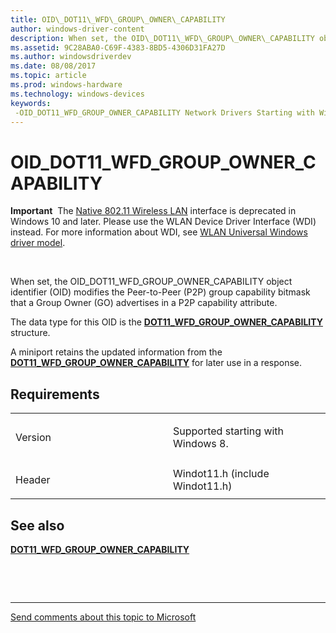 ```yaml
---
title: OID\_DOT11\_WFD\_GROUP\_OWNER\_CAPABILITY
author: windows-driver-content
description: When set, the OID\_DOT11\_WFD\_GROUP\_OWNER\_CAPABILITY object identifier (OID) modifies the Peer-to-Peer (P2P) group capability bitmask that a Group Owner (GO) advertises in a P2P capability attribute.
ms.assetid: 9C28ABA0-C69F-4383-8BD5-4306D31FA27D
ms.author: windowsdriverdev
ms.date: 08/08/2017
ms.topic: article
ms.prod: windows-hardware
ms.technology: windows-devices
keywords: 
 -OID_DOT11_WFD_GROUP_OWNER_CAPABILITY Network Drivers Starting with Windows Vista
---
```


# OID\_DOT11\_WFD\_GROUP\_OWNER\_CAPABILITY


**Important**  The [Native 802.11 Wireless LAN](https://msdn.microsoft.com/library/windows/hardware/ff560690) interface is deprecated in Windows 10 and later. Please use the WLAN Device Driver Interface (WDI) instead. For more information about WDI, see [WLAN Universal Windows driver model](https://msdn.microsoft.com/library/windows/hardware/dn897672).

 

When set, the OID\_DOT11\_WFD\_GROUP\_OWNER\_CAPABILITY object identifier (OID) modifies the Peer-to-Peer (P2P) group capability bitmask that a Group Owner (GO) advertises in a P2P capability attribute.

The data type for this OID is the [**DOT11\_WFD\_GROUP\_OWNER\_CAPABILITY**](https://msdn.microsoft.com/library/windows/hardware/hh464151) structure.

A miniport retains the updated information from the [**DOT11\_WFD\_GROUP\_OWNER\_CAPABILITY**](https://msdn.microsoft.com/library/windows/hardware/hh464151) for later use in a response.

Requirements
------------

<table>
<colgroup>
<col width="50%" />
<col width="50%" />
</colgroup>
<tbody>
<tr class="odd">
<td><p>Version</p></td>
<td><p>Supported starting with Windows 8.</p></td>
</tr>
<tr class="even">
<td><p>Header</p></td>
<td>Windot11.h (include Windot11.h)</td>
</tr>
</tbody>
</table>

## See also


[**DOT11\_WFD\_GROUP\_OWNER\_CAPABILITY**](https://msdn.microsoft.com/library/windows/hardware/hh464151)

 

 


--------------------
[Send comments about this topic to Microsoft](mailto:wsddocfb@microsoft.com?subject=Documentation%20feedback%20%5Bnetvista\netvista%5D:%20OID_DOT11_WFD_GROUP_OWNER_CAPABILITY%20%20RELEASE:%20%288/8/2017%29&body=%0A%0APRIVACY%20STATEMENT%0A%0AWe%20use%20your%20feedback%20to%20improve%20the%20documentation.%20We%20don't%20use%20your%20email%20address%20for%20any%20other%20purpose,%20and%20we'll%20remove%20your%20email%20address%20from%20our%20system%20after%20the%20issue%20that%20you're%20reporting%20is%20fixed.%20While%20we're%20working%20to%20fix%20this%20issue,%20we%20might%20send%20you%20an%20email%20message%20to%20ask%20for%20more%20info.%20Later,%20we%20might%20also%20send%20you%20an%20email%20message%20to%20let%20you%20know%20that%20we've%20addressed%20your%20feedback.%0A%0AFor%20more%20info%20about%20Microsoft's%20privacy%20policy,%20see%20http://privacy.microsoft.com/default.aspx. "Send comments about this topic to Microsoft")


